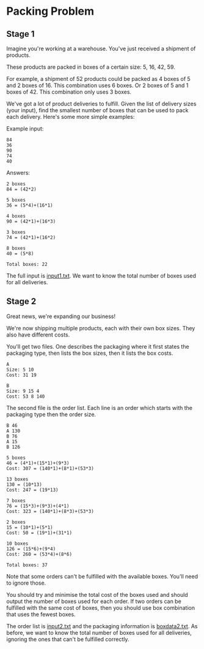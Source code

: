 # Packing Problem 

## Stage 1

Imagine you're working at a warehouse. You've just received a shipment of products. 

These products are packed in boxes of a certain size: 5, 16, 42, 59. 

For example, a shipment of 52 products could be packed as 4 boxes of 5 and 2 boxes of 16. This combination uses 6 boxes. Or 2 boxes of 5 and 1 boxes of 42. This combination only uses 3 boxes.

We've got a lot of product deliveries to fulfill. Given the list of delivery sizes (your input), find the smallest number of boxes that can be used to pack each delivery. Here's some more simple examples:

Example input: 
```
84
36
90
74
40
```

Answers:
```
2 boxes
84 = (42*2)

5 boxes
36 = (5*4)+(16*1)

4 boxes
90 = (42*1)+(16*3)

3 boxes
74 = (42*1)+(16*2)

8 boxes
40 = (5*8)

Total boxes: 22
```

The full input is [input1.txt](./input1.txt). We want to know the total number of boxes used for all deliveries.

## Stage 2

Great news, we're expanding our business! 

We're now shipping multiple products, each with their own box sizes. They also have different costs.

You'll get two files. One describes the packaging where it first states the packaging type, then lists the box sizes, then it lists the box costs. 

```
A
Size: 5 10 
Cost: 31 19 

B
Size: 9 15 4 
Cost: 53 8 140 
```

The second file is the order list. Each line is an order which starts with the packaging type then the order size. 

```
B 46
A 130
B 76
A 15
B 126 
```

```
5 boxes
46 = (4*1)+(15*1)+(9*3)
Cost: 307 = (140*1)+(8*1)+(53*3)

13 boxes
130 = (10*13)
Cost: 247 = (19*13)

7 boxes
76 = (15*3)+(9*3)+(4*1)
Cost: 323 = (140*1)+(8*3)+(53*3)

2 boxes
15 = (10*1)+(5*1)
Cost: 50 = (19*1)+(31*1)

10 boxes
126 = (15*6)+(9*4)
Cost: 260 = (53*4)+(8*6)

Total boxes: 37
```

Note that some orders can't be fulfilled with the available boxes. You'll need to ignore those. 

You should try and minimise the total cost of the boxes used and should output the number of boxes used for each order. If two orders can be fulfilled with the same cost of boxes, then you should use box combination that uses the fewest boxes.

The order list is [input2.txt](./input2.txt) and the packaging information is [boxdata2.txt](./boxdata2.txt). As before, we want to know the total number of boxes used for all deliveries, ignoring the ones that can't be fulfilled correctly. 
